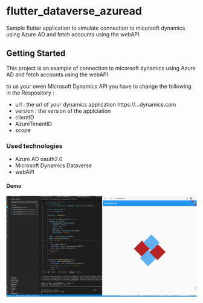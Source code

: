 # flutter_dataverse_azuread

Sample flutter application to simulate connection to micorsoft dynamics using Azure AD and fetch accounts using the webAPI

## Getting Started

This project is an example of connection to micorsoft dynamics using Azure AD and fetch accounts using the webAPI

to us your owen Microsoft Dynamics API you have to change the following in the Respository : 

  - url : the url of your dynamics application https://...dynamics.com
  - version : the version of the applciation
  - clientID
  - AzureTenantID
  - scope

### Used technologies

  - Azure AD oauth2.0
  - Microsoft Dynamics Dataverse
  - webAPI

#### Demo
![](https://github.com/sie-92/flutter_dataverse_azuread/blob/master/dataverse.gif)
